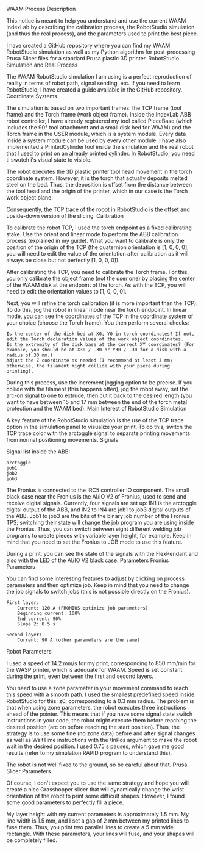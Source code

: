 WAAM Process Description

This notice is meant to help you understand and use the current WAAM IndexLab by describing the calibration process, the RobotStudio simulation (and thus the real process), and the parameters used to print the best piece.

I have created a GitHub repository where you can find my WAAM RobotStudio simulation as well as my Python algorithm for post-processing Prusa Slicer files for a standard Prusa plastic 3D printer.
RobotStudio Simulation and Real Process

The WAAM RobotStudio simulation I am using is a perfect reproduction of reality in terms of robot path, signal sending, etc. If you need to learn RobotStudio, I have created a guide available in the GitHub repository.
Coordinate Systems

The simulation is based on two important frames: the TCP frame (tool frame) and the Torch frame (work object frame). Inside the IndexLab ABB robot controller, I have already registered my tool called PieceBase (which includes the 90° tool attachment and a small disk bed for WAAM) and the Torch frame in the USER module, which is a system module. Every data inside a system module can be used by every other module. I have also implemented a PrintedCylinderTool inside the simulation and the real robot that I used to print on an already printed cylinder. In RobotStudio, you need ti swutch i's visual state to visible.

The robot executes the 3D plastic printer tool head movement in the torch coordinate system. However, it is the torch that actually deposits melted steel on the bed. Thus, the deposition is offset from the distance between the tool head and the origin of the printer, which in our case is the Torch work object plane.

Consequently, the TCP trace of the robot in RobotStudio is the offset and upside-down version of the slicing.
Calibration

To calibrate the robot TCP, I used the torch endpoint as a fixed calibrating stake. Use the orient and linear mode to perform the ABB calibration process (explained in my guide). What you want to calibrate is only the position of the origin of the TCP (the quaternion orientation is [1, 0, 0, 0]; you will need to edit the value of the orientation after calibration as it will always be close but not perfectly [1, 0, 0, 0]).

After calibrating the TCP, you need to calibrate the Torch frame. For this, you only calibrate the object frame (not the user one) by placing the center of the WAAM disk at the endpoint of the torch. As with the TCP, you will need to edit the orientation values to [1, 0, 0, 0].

Next, you will refine the torch calibration (it is more important than the TCP). To do this, jog the robot in linear mode near the torch endpoint. In linear mode, you can see the coordinates of the TCP in the coordinate system of your choice (choose the Torch frame). You then perform several checks:

    Is the center of the disk bed at X0, Y0 in torch coordinates? If not, edit the Torch declaration values of the work object coordinates.
    Is the extremity of the disk base at the correct XY coordinates? (For example, you should be at X30 / -30 or Y30 / -30 for a disk with a radius of 30 mm.)
    Adjust the Z coordinate as needed (I recommend at least 3 mm; otherwise, the filament might collide with your piece during printing).

During this process, use the increment jogging option to be precise. If you collide with the filament (this happens often), jog the robot away, set the arc-on signal to one to extrude, then cut it back to the desired length (you want to have between 15 and 17 mm between the end of the torch metal protection and the WAAM bed).
Main Interest of RobotStudio Simulation

A key feature of the RobotStudio simulation is the use of the TCP trace option in the simulation panel to visualize your print. To do this, switch the TCP trace color with the arctoggle signal to separate printing movements from normal positioning movements.
Signals

Signal list inside the ABB:

    arctoggle
    job1
    job2
    job3

The Fronius is connected to the IRC5 controller IO component. The small black case near the Fronius is the AI/IO V2 of Fronius, used to send and receive digital signals. Currently, four signals are set up: IN1 is the arctoggle digital output of the ABB, and IN2 to IN4 are job1 to job3 digital outputs of the ABB. Job1 to job3 are the bits of the binary job number of the Fronius TPS; switching their state will change the job program you are using inside the Fronius. Thus, you can switch between eight different welding job programs to create pieces with variable layer height, for example. Keep in mind that you need to set the Fronius to JOB mode to use this feature.

During a print, you can see the state of the signals with the FlexPendant and also with the LED of the AI/IO V2 black case.
Parameters
Fronius Parameters

You can find some interesting features to adjust by clicking on process parameters and then optimize job. Keep in mind that you need to change the job signals to switch jobs (this is not possible directly on the Fronius).

    First layer:
        Current: 120 A (FRONIUS optimize job parameters)
        Beginning current: 100%
        End current: 90%
        Slope 2: 0.5 s

    Second layer:
        Current: 90 A (other parameters are the same)

Robot Parameters

I used a speed of 14.2 mm/s for my print, corresponding to 850 mm/min for the WASP printer, which is adequate for WAAM. Speed is set constant during the print, even between the first and second layers.

You need to use a zone parameter in your movement command to reach this speed with a smooth path. I used the smallest predefined speed inside RobotStudio for this: z0, corresponding to a 0.3 mm radius. The problem is that when using zone parameters, the robot executes three instructions ahead of the pointer. This means that if you have some signal state switch instructions in your code, the robot might execute them before reaching the desired position (arc on before reaching the start position). Thus, the strategy is to use some fine (no zone data) before and after signal changes as well as WaitTime instructions with the \InPos argument to make the robot wait in the desired position. I used 0.75 s pauses, which gave me good results (refer to my simulation RAPID program to understand this).

The robot is not well fixed to the ground, so be careful about that.
Prusa Slicer Parameters

Of course, I don't expect you to use the same strategy and hope you will create a nice Grasshopper slicer that will dynamically change the wrist orientation of the robot to print some difficult shapes. However, I found some good parameters to perfectly fill a piece.

My layer height with my current parameters is approximately 1.5 mm. My line width is 1.5 mm, and I set a gap of 2 mm between my printed lines to fuse them. Thus, you print two parallel lines to create a 5 mm wide rectangle. With these parameters, your lines will fuse, and your shapes will be completely filled.
